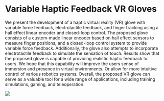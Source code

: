 # Variable Haptic Feedback VR Gloves

We present the development of a haptic virtual reality (VR) glove with variable force feedback, electrotactile feedback, and finger tracking using a hall effect linear encoder and closed-loop control. The proposed glove consists of a custom-made linear encoder based on hall effect sensors to measure finger positions, and a closed-loop control system to provide variable force feedback. Additionally, the glove also attempts to incorporate electrotactile feedback to simulate the sensation of touch. Results show that the proposed glove is capable of providing realistic haptic feedback to users. We hope that this capability will improve the users sense of immersion and presence in virtual environments. Or allow for more intuitive control of various robotics systems. Overall, the proposed VR glove can serve as a valuable tool for a wide range of applications, including training simulations, gaming, and teleoperation.
<div>
   <img src="images"/>
</div>
